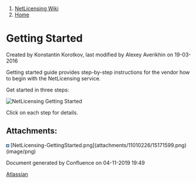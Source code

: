 1.  [NetLicensing Wiki](index.html)
2.  [Home](Home_11010214.html)

<span id="title-text"> Getting Started </span>
==============================================

Created by <span class="author"> Konstantin Korotkov</span>, last
modified by <span class="editor"> Alexey Averikhin</span> on 19-03-2016

Getting started guide provides step-by-step instructions for the vendor
how to begin with the NetLicensing service.

Get started in three steps:

![NetLicensing Getting Started](attachments/11010226/15171599.png)

Click on each step for details.

Attachments:
------------

<img src="assets/images/icons/bullet_blue.gif" width="8" height="8" />
[NetLicensing-GettingStarted.png](attachments/11010226/15171599.png)
(image/png)  

Document generated by Confluence on 04-11-2019 19:49

[Atlassian](http://www.atlassian.com/)
